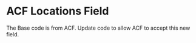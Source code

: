 # ACF Locations Field

The Base code is from ACF.  Update code to allow ACF to accept this new field.
 
